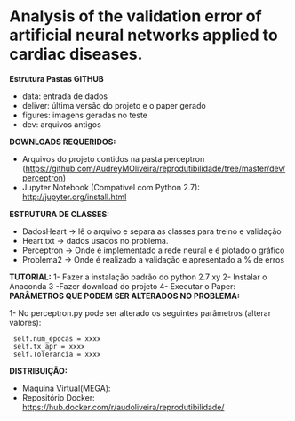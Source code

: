 # Analysis of the validation error of artificial neural networks applied to cardiac diseases.

<b>Estrutura Pastas GITHUB</b>
- data: entrada de dados 
- deliver: última versão do projeto  e o paper gerado
- figures: imagens geradas no teste
- dev: arquivos antigos

<b>DOWNLOADS REQUERIDOS:</b>

- Arquivos do projeto contidos na pasta perceptron (https://github.com/AudreyMOliveira/reprodutibilidade/tree/master/dev/perceptron)
- Jupyter Notebook (Compatível com Python 2.7): http://jupyter.org/install.html

<b>ESTRUTURA DE CLASSES:</b>
- DadosHeart -> lê o arquivo e separa as classes para treino e validação
- Heart.txt  -> dados usados no problema.
- Perceptron -> Onde é implementado a rede neural e é plotado o gráfico
- Problema2  -> Onde é realizado a validação e apresentado a % de erros 

<b>TUTORIAL:</b>
1- Fazer a instalação padrão do python 2.7 xy
2- Instalar o Anaconda
3 -Fazer download do projeto
4- Executar o Paper:
<b>PARÂMETROS QUE PODEM SER ALTERADOS NO PROBLEMA:</b>

1- No perceptron.py pode ser alterado os seguintes parâmetros (alterar valores):

     self.num_epocas = xxxx
     self.tx_apr = xxxx
     self.Tolerancia = xxxx

<b>DISTRIBUIÇÃO:</b>

- Maquina Virtual(MEGA):
- Repositório Docker: https://hub.docker.com/r/audoliveira/reprodutibilidade/
